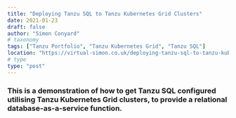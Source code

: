 ```yaml
---
title: "Deploying Tanzu SQL to Tanzu Kubernetes Grid Clusters"
date: 2021-01-23
draft: false
author: "Simon Conyard"
# taxonomy
tags: ["Tanzu Portfolio", "Tanzu Kubernetes Grid", "Tanzu SQL"]
location: "https://virtual-simon.co.uk/deploying-tanzu-sql-to-tanzu-kubernetes-grid-clusters/"
# type
type: "post"
---
```


### This is a demonstration of how to get Tanzu SQL configured utilising Tanzu Kubernetes Grid clusters, to provide a relational database-as-a-service function.
